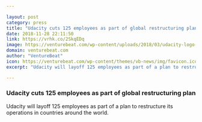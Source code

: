 ```yaml
---

layout: post
category: press
title: "Udacity cuts 125 employees as part of global restructuring plan"
date: 2018-11-28 22:11:50
link: https://vrhk.co/2SkqEDq
image: https://venturebeat.com/wp-content/uploads/2018/03/udacity-logo-vertical-blue.png?fit=1200%2C844&strip=all
domain: venturebeat.com
author: "VentureBeat"
icon: https://venturebeat.com/wp-content/themes/vb-news/img/favicon.ico
excerpt: "Udacity will layoff 125 employees as part of a plan to restructure its operations in countries around the world."

---
```


### Udacity cuts 125 employees as part of global restructuring plan

Udacity will layoff 125 employees as part of a plan to restructure its operations in countries around the world.